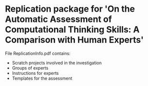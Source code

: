# Replication package for 'On the Automatic Assessment of Computational Thinking Skills: A Comparison with Human Experts'

File ReplicationInfo.pdf contains:
- Scratch projects involved in the investigation
- Groups of experts
- Instructions for experts
- Templates for the assessment

